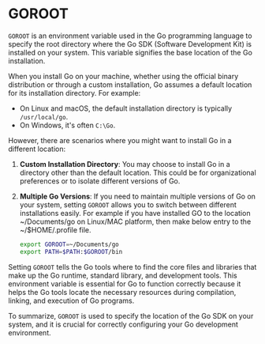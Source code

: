 # GOROOT

`GOROOT` is an environment variable used in the Go programming language to specify the root directory where the Go SDK (Software Development Kit) is installed on your system. This variable signifies the base location of the Go installation.

When you install Go on your machine, whether using the official binary distribution or through a custom installation, Go assumes a default location for its installation directory. For example:

- On Linux and macOS, the default installation directory is typically `/usr/local/go`.
- On Windows, it's often `C:\Go`.

However, there are scenarios where you might want to install Go in a different location:

1. **Custom Installation Directory**:
   You may choose to install Go in a directory other than the default location. This could be for organizational preferences or to isolate different versions of Go.

2. **Multiple Go Versions**:
   If you need to maintain multiple versions of Go on your system, setting `GOROOT` allows you to switch between different installations easily.
   For example if you have installed GO to the location ~/Documents/go on Linux/MAC platform, then make below entry to the ~/$HOME/.profile file.

    ```bash
    export GOROOT=~/Documents/go
    export PATH=$PATH:$GOROOT/bin
    ```

Setting `GOROOT` tells the Go tools where to find the core files and libraries that make up the Go runtime, standard library, and development tools. This environment variable is essential for Go to function correctly because it helps the Go tools locate the necessary resources during compilation, linking, and execution of Go programs.

To summarize, `GOROOT` is used to specify the location of the Go SDK on your system, and it is crucial for correctly configuring your Go development environment.